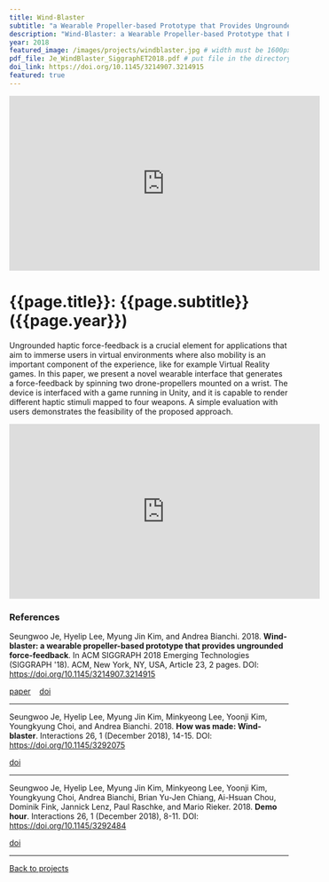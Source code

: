 ```yaml
---
title: Wind-Blaster
subtitle: "a Wearable Propeller-based Prototype that Provides Ungrounded Force-Feedback"
description: "Wind-Blaster: a Wearable Propeller-based Prototype that Provides Ungrounded Force-Feedback"
year: 2018
featured_image: /images/projects/windblaster.jpg # width must be 1600px	
pdf_file: Je_WindBlaster_SiggraphET2018.pdf # put file in the directory FILES
doi_link: https://doi.org/10.1145/3214907.3214915
featured: true
---
```


<!-- 
<div class="gallery" data-columns="1">
	<img src="/images/projects/example.jpg">
	<img src="/images/projects/example.jpg">
	<img src="/images/projects/example.jpg">
</div>
 -->

<iframe width="560" height="315" src="https://www.youtube.com/embed/hCk0v8-pl20" frameborder="0" allow="accelerometer; autoplay; encrypted-media; gyroscope; picture-in-picture" allowfullscreen></iframe>

<!-- DO NOT CHANGE MANUALLY -->
# {{page.title}}: {{page.subtitle}} ({{page.year}})

Ungrounded haptic force-feedback is a crucial element for applications that aim to immerse users in virtual environments where also mobility is an important component of the experience, like for example Virtual Reality games. In this paper, we present a novel wearable interface that generates a force-feedback by spinning two drone-propellers mounted on a wrist. The device is interfaced with a game running in Unity, and it is capable to render different haptic stimuli mapped to four weapons. A simple evaluation with users demonstrates the feasibility of the proposed approach.

<iframe width="560" height="315" src="https://www.youtube.com/embed/FIdx4W9sazk" frameborder="0" allow="accelerometer; autoplay; encrypted-media; gyroscope; picture-in-picture" allowfullscreen></iframe>

### References

Seungwoo Je, Hyelip Lee, Myung Jin Kim, and Andrea Bianchi. 2018. **Wind-blaster: a wearable propeller-based prototype that provides ungrounded force-feedback**. In ACM SIGGRAPH 2018 Emerging Technologies (SIGGRAPH '18). ACM, New York, NY, USA, Article 23, 2 pages. DOI: https://doi.org/10.1145/3214907.3214915

<!-- DO NOT CHANGE MANUALLY -->
<a href="{{ site.url }}/files/{{ page.year }}/{{ page.pdf_file }}" target="_blank">paper</a>&nbsp;&nbsp;&nbsp;
<a href="{{ page.doi_link }}" target="_blank">doi</a>

--- 

Seungwoo Je, Hyelip Lee, Myung Jin Kim, Minkyeong Lee, Yoonji Kim, Youngkyung Choi, and Andrea Bianchi. 2018. **How was made: Wind-blaster**. Interactions 26, 1 (December 2018), 14-15. DOI: https://doi.org/10.1145/3292075

<!-- DO NOT CHANGE MANUALLY -->
<a href="https://doi.org/10.1145/3292075" target="_blank">doi</a>

--- 

Seungwoo Je, Hyelip Lee, Myung Jin Kim, Minkyeong Lee, Yoonji Kim, Youngkyung Choi, Andrea Bianchi, Brian Yu-Jen Chiang, Ai-Hsuan Chou, Dominik Fink, Jannick Lenz, Paul Raschke, and Mario Rieker. 2018. **Demo hour**. Interactions 26, 1 (December 2018), 8-11. DOI: https://doi.org/10.1145/3292484

<!-- DO NOT CHANGE MANUALLY -->
<a href="https://doi.org/10.1145/3292484" target="_blank">doi</a>

--- 

<a href="/index.html" class="button button--large">Back to projects</a>
